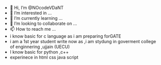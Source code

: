 - 👋 Hi, I’m @NOcodeVDaNT
- 👀 I’m interested in ...
- 🌱 I’m currently learning ...
- 💞️ I’m looking to collaborate on ...
- 📫 How to reach me ...
- i know basic for c language as i am preparing forGATE
- i am a 1st year student write now as ,i am stydung in goverment college of enginnering ,ujjain (UECU)
- I know basic for python ,c++
- experinece in html css java script

<!---
NOcodeVDaNT/NOcodeVDaNT is a ✨ special ✨ repository because its `README.md` (this file) appears on your GitHub profile.
You can click the Preview link to take a look at your changes.
--->
